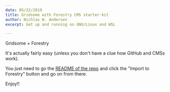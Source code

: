 ```yaml
---
date: 05/22/2019
title: Gridsome with Forestry CMS starter-kit
author: Nichlas W. Andersen
excerpt: Get up and running on GNU/Linux and WSL

---
```

Gridsome + Forestry

It's actually fairly easy (unless you don't have a clue how GitHub and CMSs work).

You just need to go the [README of the repo](https://github.com/Berkmann18/gridsome-forestry-starter "README of this repo") and click the "Import to Forestry" button and go on from there.

Enjoy!!